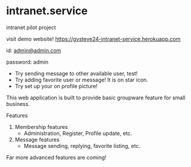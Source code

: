 # intranet.service
intranet pilot project

visit demo website!
https://gvsteve24-intranet-service.herokuapp.com

id: admin@admin.com

password: admin

* Try sending message to other available user, test!
* Try adding favorite user or message! It is on star icon.
* Try set up your on profile picture!

This web application is built to provide basic groupware feature for small business.

Features
1. Membership features
    - Administration, Register, Profile update, etc.
2. Message features
    - Message sending, replying, favorite listing, etc.

Far more advanced features are coming!
